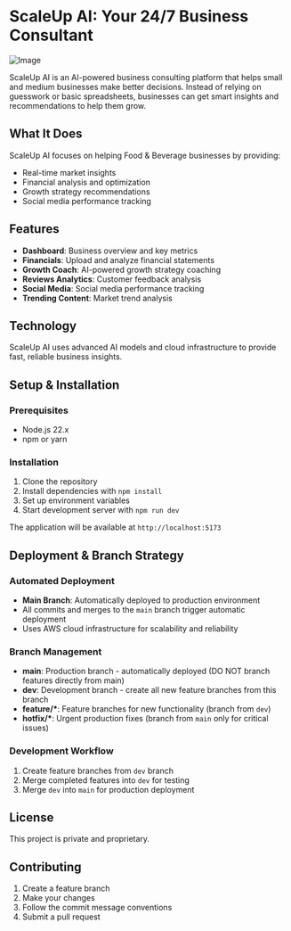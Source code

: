 # ScaleUp AI: Your 24/7 Business Consultant

![Image](https://github.com/user-attachments/assets/42d1324e-1d0d-4f49-b468-03cd11a5c493)

ScaleUp AI is an AI-powered business consulting platform that helps small and medium businesses make better decisions. Instead of relying on guesswork or basic spreadsheets, businesses can get smart insights and recommendations to help them grow.

## What It Does

ScaleUp AI focuses on helping Food & Beverage businesses by providing:

- Real-time market insights
- Financial analysis and optimization
- Growth strategy recommendations
- Social media performance tracking

## Features

- **Dashboard**: Business overview and key metrics
- **Financials**: Upload and analyze financial statements
- **Growth Coach**: AI-powered growth strategy coaching
- **Reviews Analytics**: Customer feedback analysis
- **Social Media**: Social media performance tracking
- **Trending Content**: Market trend analysis

## Technology

ScaleUp AI uses advanced AI models and cloud infrastructure to provide fast, reliable business insights.

## Setup & Installation

### Prerequisites

- Node.js 22.x
- npm or yarn

### Installation

1. Clone the repository
2. Install dependencies with `npm install`
3. Set up environment variables
4. Start development server with `npm run dev`

The application will be available at `http://localhost:5173`

## Deployment & Branch Strategy

### Automated Deployment

- **Main Branch**: Automatically deployed to production environment
- All commits and merges to the `main` branch trigger automatic deployment
- Uses AWS cloud infrastructure for scalability and reliability

### Branch Management

- **main**: Production branch - automatically deployed (DO NOT branch features directly from main)
- **dev**: Development branch - create all new feature branches from this branch
- **feature/\***: Feature branches for new functionality (branch from `dev`)
- **hotfix/\***: Urgent production fixes (branch from `main` only for critical issues)

### Development Workflow

1. Create feature branches from `dev` branch
2. Merge completed features into `dev` for testing
3. Merge `dev` into `main` for production deployment

## License

This project is private and proprietary.

## Contributing

1. Create a feature branch
2. Make your changes
3. Follow the commit message conventions
4. Submit a pull request
